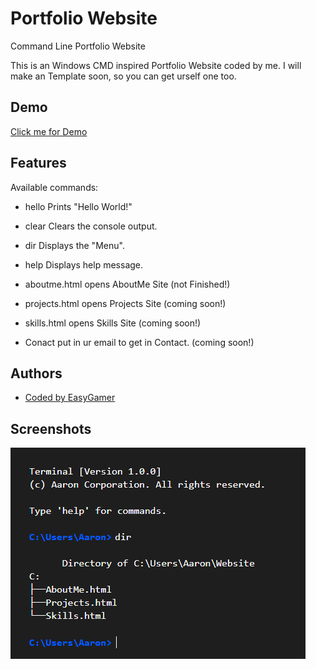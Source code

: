 # Portfolio Website
Command Line Portfolio Website

This is an Windows CMD inspired Portfolio Website coded by me. I will make an Template soon, so you can get urself one too. 




## Demo

[Click me for Demo](https://easygamer699.github.io/CommandLinePortfolio/Website/)



## Features

Available commands:
 
- hello         Prints "Hello World!"
- clear         Clears the console output.
- dir           Displays the "Menu".
- help          Displays help message.
 
- aboutme.html  opens AboutMe Site (not Finished!)
- projects.html opens Projects Site (coming soon!)
- skills.html   opens Skills Site (coming soon!)
 
- Conact        put in ur email to get in Contact. (coming soon!)



## Authors
- [Coded by EasyGamer](https://github.com/EasyGamer699)


## Screenshots

![App Screenshot](https://raw.githubusercontent.com/EasyGamer699/CommandLinePortfolio/refs/heads/main/Pictures/screen.png)

